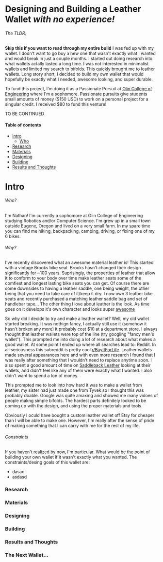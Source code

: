 # Designing and Building a Leather Wallet _with no experience!_
###### The TLDR;
__Skip this if you want to read through my entire build__
I was fed up with my wallet. I dodn't want to go buy a new one that wasn't exactly what I wanted and would break in just a couple months. I started out doing research into what wallets actally lasted a long time. I was not interested in minimalist wallets and limited my search to bifolds. This quickly brought me to leather wallets. Long story short, I decided to build my own wallet that would hopefully be exactly what I needed, awesome looking, and super durable. 

To fund this project, I'm doing it as a Passionate Pursuit at [Olin College of Engineering](https://www.olin.edu/) where I'm a sophomore. Passionate pursuits give students small amounts of money ($150 USD) to work on a personal project for a singular credit. I received $80 to fund this venture!

TO BE CONTINUED

#### Table of contents

- [Intro](#Intro)
    + [Who](#who)
- [Research](#Intro)
- [Materials](#Intro)
- [Designing](#Designing)
- [Building](#Building)
- [Results and Thoughts](#Results-and-thoughts)

# Intro

###### Who?
I'm Nathan! I'm currently a sophomore at Olin College of Engineering studying Robotics and/or Computer Science.
I'm grew up in a small town outside Eugene, Oregon and lived on a very small farm. In my spare time you can find me hiking, backpacking, camping, driving, or fixing one of my 6 bikes. 

###### Why?
I've recently discovered what an awesome material leather is! This started with a vintage Brooks bike seat. Brooks hasn't changed their design significantly for ~100 years. Suprisingly, the properties of leather that allow it to conform to your body over time make leather seats some of the comfiest and longest lasting bike seats you can get. Of course there are some downsides to having a leather saddle, one being weight, the other being that you need to take care of it/keep it dry. 
I now own 3 leather bike seats and recently purchased a matching leather saddle bag and set of handlebar tape...
The other thing I love about leather is the look. As time goes on it develops it's own character and looks super [awesome](https://lh3.googleusercontent.com/TsSMcWUpLpedH86FTDdV_AnCDwc7hqg0HogkUjp_fgqxgPJNdHBizdFNZrRxcUpabtC273f1mjF2QO4xaGj5o39F84qyEdXrZaNAaZB4ENxBbtR2810W63A6sDH8ZY0c2v9cHfLwMO5xcM_xTTwAVYxA23GK97LZ5zXOgq_mzgjTYkVzY0_ZtQQmsFkShp72L9WbXM2VXV7cPRCK52JNCsIwpvehp47bxunFLr4vMZnG5-LpO9c2vtsDC_QYGJFoeZNDXUgKxfAsdXHVDtBuLBDzOqDAuOdlKw2UZ4nMdXgB6x5YVf3pUYTkxWTBmvFqtv8XnCI4g492QaA-AXQJNSmc964rEGiXqMXGeBtiIODuQusRancbzTIQqt1KH0-Vn99HP4KV6LqToCEiE_zxfcwPvDo-VdzX9PBg2SRsG84RhAPR0OR9B2Z_Gxjm2cxfWjBuUvOabkH3jfCwsZRT2Udqd8HQS_8n7nGleaj1OlvuLjVmEJrxZdzz8W5XjZVTuYdnvQVN9Gfdy674zhDz5TrHg8eLYMPufKHGDrdoOlw81eRHehEBROz969oRXTbnMwwTslM1U0jmr7e7za-bhbsnyKyli4U37tdOOQy8Ln3tfLy-wjkt3HZ75_74VDgFL8_HyChat1239LK3ECECyz3NEB6g6kTmZ0tPLGFMySqgcV3ffgi4k-7Nn7YhIA=w875-h656-no?authuser=0)

So why did I decide to try and make a leather wallet? Well, my old wallet started breaking. It was nothign fancy, I actually still use it (somehow it hasn't broken any more) it probably cost $10 at a department store. I always thought that leather wallets were top of the line (try googling "fancy men's wallet"). This prompted me into doing a lot of research about what makes a good wallet. At some point I ended up where all searches lead to: Reddit. In all seriousness this subreddit is pretty cool [r/BuyItForLife](https://www.reddit.com/r/BuyItForLife/). Leather wallets made several appearances here and with even more research I found that I was really after something that I wouldn't need to replace anytime soon. I also spent a good amount of time on [Saddleback Leather](https://saddlebackleather.com/) looking at their wallets, and didn't feel like any of them were exactly what I wanted. I also didn't want to spend a ton of money.

This prompted me to look into how hard it was to make a wallet from leather, my sister had just made one from Tyvek so I thought this was probably doable.
Google was quite amaxing and showed me many vidoes of people makng simple bifolds. The hardest parts definitely looked to be coming up with the design, and using the proper materials and tools.

Obviously I oculd have bought a custom leather wallet off Etsy for cheaper than I will be able to make one. However, I'm really after the sense of pride of making something that I can carry with me for the rest of my life.

###### Constraints
If you haven't realized by now, I'm particular. What would be the point of building your own wallet if it wasn't exactly what you wanted.
The constraints/desing goals of this wallet are:
- dasad 
- asdasd


### Research

### Materials

### Designing

### Building

### Results and Thoughts

### The Next Wallet...
